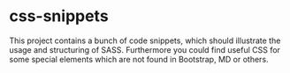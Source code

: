 # css-snippets
This project contains a bunch of code snippets, which should illustrate the usage and structuring of SASS. 
Furthermore you could find useful CSS for some special elements which are not found in Bootstrap, MD or others.

